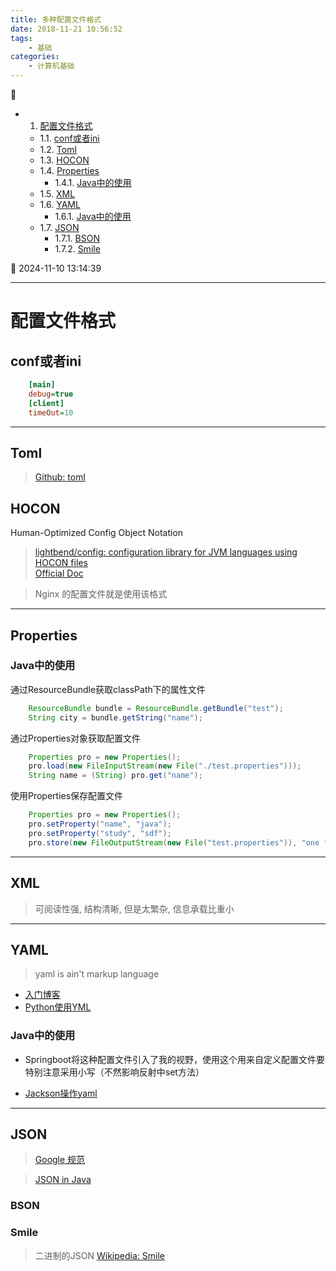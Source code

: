 ```yaml
---
title: 多种配置文件格式
date: 2018-11-21 10:56:52
tags: 
    - 基础
categories: 
    - 计算机基础
---
```


💠

- 1. [配置文件格式](#配置文件格式)
    - 1.1. [conf或者ini](#conf或者ini)
    - 1.2. [Toml](#toml)
    - 1.3. [HOCON](#hocon)
    - 1.4. [Properties](#properties)
        - 1.4.1. [Java中的使用](#java中的使用)
    - 1.5. [XML](#xml)
    - 1.6. [YAML](#yaml)
        - 1.6.1. [Java中的使用](#java中的使用)
    - 1.7. [JSON](#json)
        - 1.7.1. [BSON](#bson)
        - 1.7.2. [Smile](#smile)

💠 2024-11-10 13:14:39
****************************************
# 配置文件格式

## conf或者ini

```ini
    [main]
    debug=true
    [client]
    timeOut=10
```

************************
## Toml
> [Github: toml](https://github.com/toml-lang/toml)

## HOCON
Human-Optimized Config Object Notation

> [lightbend/config: configuration library for JVM languages using HOCON files](https://github.com/lightbend/config)  
> [Official Doc](https://docs.spongepowered.org/stable/zh-CN/server/getting-started/configuration/hocon.html)

> Nginx 的配置文件就是使用该格式

************************
## Properties

### Java中的使用

通过ResourceBundle获取classPath下的属性文件
```java
    ResourceBundle bundle = ResourceBundle.getBundle("test");
    String city = bundle.getString("name");
```

通过Properties对象获取配置文件
```java
    Properties pro = new Properties();
    pro.load(new FileInputStream(new File("./test.properties")));
    String name = (String) pro.get("name");
```

使用Properties保存配置文件
```java
    Properties pro = new Properties();
    pro.setProperty("name", "java");
    pro.setProperty("study", "sdf");
    pro.store(new FileOutputStream(new File("test.properties")), "one file");
```

************************
## XML
> 可阅读性强, 结构清晰, 但是太繁杂, 信息承载比重小

************************
## YAML
> yaml is ain't markup language

- [入门博客](http://blog.csdn.net/liukuan73/article/details/78031693)
- [Python使用YML](http://www.cnblogs.com/c9com/archive/2013/01/05/2845539.html)

### Java中的使用
- Springboot将这种配置文件引入了我的视野，使用这个用来自定义配置文件要特别注意采用小写（不然影响反射中set方法）

- [Jackson操作yaml](https://dzone.com/articles/read-yaml-in-java-with-jackson)

************************

## JSON
> [Google 规范](https://github.com/darcyliu/google-styleguide/blob/master/JSONStyleGuide.md)

> [JSON in Java](https://www.baeldung.com/java-json)  

### BSON

### Smile
> 二进制的JSON [Wikipedia: Smile](https://en.wikipedia.org/wiki/Smile_%28data_interchange_format%29)

